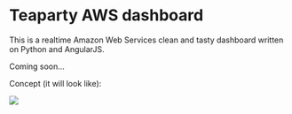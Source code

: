 Teaparty AWS dashboard
========


This is a realtime Amazon Web Services clean and tasty dashboard written on Python and AngularJS. 

Coming soon...

Concept (it will look like):

[![](http://shteinikov.com/files/teaparty/concept_m.jpg)](http://shteinikov.com/files/teaparty/concept.jpg)
